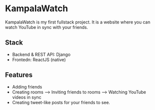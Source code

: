 # KampalaWatch

KampalaWatch is my first fullstack project. It is a website where you can watch YouTube in sync with your friends.

## Stack
- Backend & REST API: Django
- Frontedn: ReactJS (native)

## Features
 - Adding friends
 - Creating rooms --> Inviting friends to rooms --> Watching YouTube videos in sync
 - Creating tweet-like posts for your friends to see.
